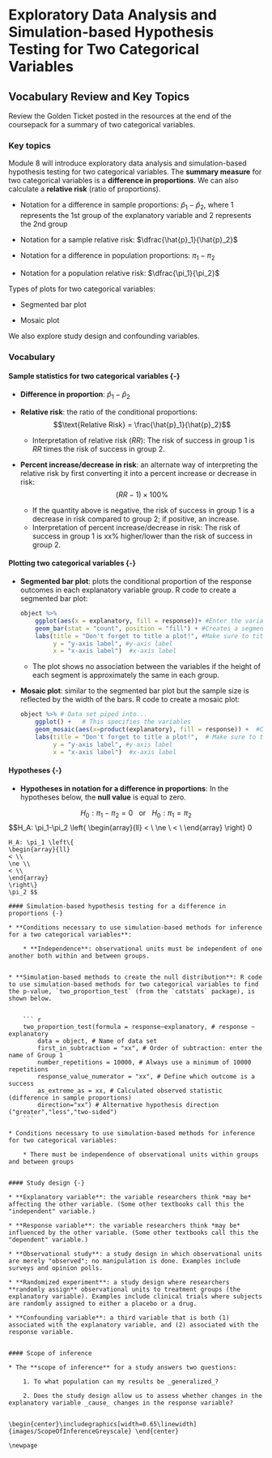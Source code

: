 # Exploratory Data Analysis and Simulation-based Hypothesis Testing for Two Categorical Variables

## Vocabulary Review and Key Topics

Review the Golden Ticket posted in the resources at the end of the coursepack for a summary of two categorical variables.

### Key topics

Module 8 will introduce exploratory data analysis and simulation-based hypothesis testing for two categorical variables. The **summary measure** for two categorical variables is a **difference in proportions**. We can also calculate a **relative risk** (ratio of proportions).

* Notation for a difference in sample proportions: $\hat{p}_1 - \hat{p}_2$, where 1 represents the 1st group of the explanatory variable and 2 represents the 2nd group

* Notation for a sample relative risk: $\dfrac{\hat{p}_1}{\hat{p}_2}$

* Notation for a difference in population proportions: $\pi_1 - \pi_2$

* Notation for a population relative risk: $\dfrac{\pi_1}{\pi_2}$

Types of plots for two categorical variables:

* Segmented bar plot

* Mosaic plot

We also explore study design and confounding variables.

### Vocabulary

#### Sample statistics for two categorical variables {-}

* **Difference in proportion**: $\hat{p}_1 - \hat{p}_2$
    
* **Relative risk**: the ratio of the conditional proportions:
$$\text{Relative Risk} = \frac{\hat{p}_1}{\hat{p}_2}$$
    
    * Interpretation of relative risk ($RR$):  The risk of success in group 1 is $RR$ times the risk of success in group 2.

* **Percent increase/decrease in risk**: an alternate way of interpreting the relative risk by first converting it into a percent increase or decrease in risk:
$$(RR-1) \times 100\%$$
    * If the quantity above is negative, the risk of success in group 1 is a decrease in risk compared to group 2; if positive, an increase.   
    * Interpretation of percent increase/decrease in risk: The risk of success in group 1 is xx\% higher/lower than the risk of success in group 2.

#### Plotting two categorical variables {-}

* **Segmented bar plot**: plots the conditional proportion of the response outcomes in each explanatory variable group. R code to create a segmented bar plot:
    
    ``` r
    object %>%
        ggplot(aes(x = explanatory, fill = response))+ #Enter the variables to plot
        geom_bar(stat = "count", position = "fill") + #Creates a segmented bar plot
        labs(title = "Don't forget to title a plot!", #Make sure to title your plot
             y = "y-axis label", #y-axis label
             x = "x-axis label")  #x-axis label
    ```

    * The plot shows no association between the variables if the height of each segment is approximately the same in each group.
    
* **Mosaic plot**: similar to the segmented bar plot but the sample size is reflected by the width of the bars. R code to create a mosaic plot:
    
    ``` r
    object %>% # Data set piped into...
        ggplot() +   # This specifies the variables
        geom_mosaic(aes(x=product(explanatory), fill = response)) +  #Creates a mosaic plot
        labs(title = "Don't forget to title a plot!",  # Make sure to title your plot
             y = "y-axis label", #y-axis label
             x = "x-axis label")  #x-axis label
    ```


#### Hypotheses {-}

* **Hypotheses in notation for a difference in proportions**: In the hypotheses below, the **null value** is equal to zero.

$$H_0: \pi_1-\pi_2 = 0 ~~~ \text{or}~~~ H_0: \pi_1 = \pi_2$$
$$H_A: \pi_1-\pi_2 \left\{
\begin{array}{ll}
< \\
\ne \\
< \\
\end{array}
\right\}
0 
~~~ \text{or}~~~
H_A: \pi_1 \left\{
\begin{array}{ll}
< \\
\ne \\
< \\
\end{array}
\right\}
\pi_2 $$

#### Simulation-based hypothesis testing for a difference in proportions {-}

* **Conditions necessary to use simulation-based methods for inference  for a two categorical variables**:

    * **Independence**: observational units must be independent of one another both within and between groups.
    

* **Simulation-based methods to create the null distribution**: R code to use simulation-based methods for two categorical variables to find the p-value, `two_proportion_test` (from the `catstats` package), is shown below.  

    
    ``` r
    two_proportion_test(formula = response~explanatory, # response ~ explanatory
        data = object, # Name of data set
        first_in_subtraction = "xx", # Order of subtraction: enter the name of Group 1
        number_repetitions = 10000, # Always use a minimum of 10000 repetitions
        response_value_numerator = "xx", # Define which outcome is a success
        as_extreme_as = xx, # Calculated observed statistic (difference in sample proportions)
        direction="xx") # Alternative hypothesis direction ("greater","less","two-sided")
    ```

* Conditions necessary to use simulation-based methods for inference for two categorical variables:

    * There must be independence of observational units within groups and between groups
    

#### Study design {-}

* **Explanatory variable**: the variable researchers think *may be* affecting the other variable. (Some other textbooks call this the "independent" variable.)
    
* **Response variable**: the variable researchers think *may be* influenced by the other variable. (Some other textbooks call this the "dependent" variable.)

* **Observational study**: a study design in which observational units are merely "observed"; no manipulation is done. Examples include surveys and opinion polls.

* **Randomized experiment**: a study design where researchers **randomly assign** observational units to treatment groups (the explanatory variable). Examples include clinical trials where subjects are randomly assigned to either a placebo or a drug.

* **Confounding variable**: a third variable that is both (1) associated with the explanatory variable, and (2) associated with the response variable.


#### Scope of inference

* The **scope of inference** for a study answers two questions:

    1. To what population can my results be _generalized_?
    
    2. Does the study design allow us to assess whether changes in the explanatory variable _cause_ changes in the response variable?


\begin{center}\includegraphics[width=0.65\linewidth]{images/ScopeOfInferenceGreyscale} \end{center}

\newpage
